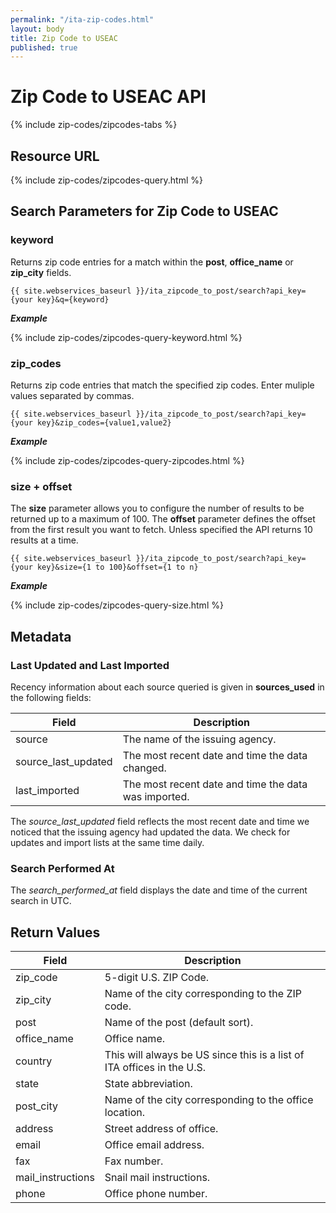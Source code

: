 ```yaml
---
permalink: "/ita-zip-codes.html"
layout: body
title: Zip Code to USEAC
published: true
---
```


# Zip Code to USEAC API

{% include zip-codes/zipcodes-tabs %}

## Resource URL

{% include zip-codes/zipcodes-query.html %}

## Search Parameters for Zip Code to USEAC

### keyword

Returns zip code entries for a match within the **post**, **office_name** or **zip_city** fields.

    {{ site.webservices_baseurl }}/ita_zipcode_to_post/search?api_key={your key}&q={keyword}

**_Example_**

{% include zip-codes/zipcodes-query-keyword.html %}

### zip_codes

Returns zip code entries that match the specified zip codes.  Enter muliple values separated by commas.

    {{ site.webservices_baseurl }}/ita_zipcode_to_post/search?api_key={your key}&zip_codes={value1,value2}

**_Example_**

{% include zip-codes/zipcodes-query-zipcodes.html %}

### size + offset

The **size** parameter allows you to configure the number of results to be returned up to a maximum of 100. The **offset** parameter defines the offset from the first result you want to fetch. Unless specified the API returns 10 results at a time.

    {{ site.webservices_baseurl }}/ita_zipcode_to_post/search?api_key={your key}&size={1 to 100}&offset={1 to n}

**_Example_**

{% include zip-codes/zipcodes-query-size.html %}

## Metadata

### Last Updated and Last Imported

Recency information about each source queried is given in **sources_used** in the following fields:

| Field	| Description |
| ------| -------------|
| source | The name of the issuing agency. |
| source_last_updated | The most recent date and time the data changed. |
| last_imported | The most recent date and time the data was imported. |

The *source_last_updated* field reflects the most recent date and time we noticed that the issuing agency had updated the data. We check for updates and import lists at the same time daily.

### Search Performed At

The *search_performed_at* field displays the date and time of the current search in UTC.

## Return Values

| Field             | Description                                                     |
| ----------------- | --------------------------------------------------------------- |
| zip_code          | 5-digit U.S. ZIP Code.                                                     |
| zip_city          | Name of the city corresponding to the ZIP code.             |
| post              | Name of the post (default sort).                                 |
| office_name       | Office name.                                                     |
| country           | This will always be US since this is a list of ITA offices in the U.S.    |
| state             | State abbreviation.                       |
| post_city         | Name of the city corresponding to the office location.           |
| address           | Street address of office.                                        |
| email             | Office email address.                                            |
| fax               | Fax number.                                                      |
| mail_instructions | Snail mail instructions.                                         |
| phone             | Office phone number.                                             |


